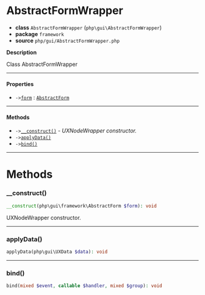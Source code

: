 # AbstractFormWrapper

- **class** `AbstractFormWrapper` (`php\gui\AbstractFormWrapper`)
- **package** `framework`
- **source** `php/gui/AbstractFormWrapper.php`

**Description**

Class AbstractFormWrapper

---

#### Properties

- `->`[`form`](#prop-form) : [`AbstractForm`](https://github.com/jphp-compiler/develnext/blob/master/dn-app-framework/api-docs/classes/php/gui/framework/AbstractForm.md)

---

#### Methods

- `->`[`__construct()`](#method-__construct) - _UXNodeWrapper constructor._
- `->`[`applyData()`](#method-applydata)
- `->`[`bind()`](#method-bind)

---
# Methods

<a name="method-__construct"></a>

### __construct()
```php
__construct(php\gui\framework\AbstractForm $form): void
```
UXNodeWrapper constructor.

---

<a name="method-applydata"></a>

### applyData()
```php
applyData(php\gui\UXData $data): void
```

---

<a name="method-bind"></a>

### bind()
```php
bind(mixed $event, callable $handler, mixed $group): void
```